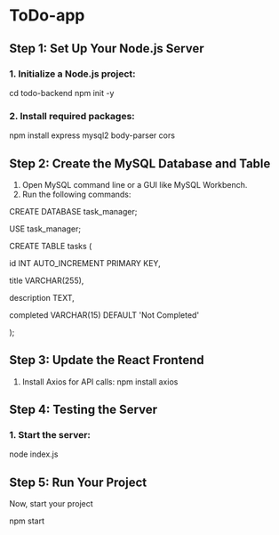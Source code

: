 # ToDo-app

## Step 1: Set Up Your Node.js Server
### 1.	Initialize a Node.js project:

cd todo-backend 
npm init -y

### 2.	Install required packages:

npm install express mysql2 body-parser cors

## Step 2: Create the MySQL Database and Table

1.	Open MySQL command line or a GUI like MySQL Workbench.
2.	Run the following commands:

CREATE DATABASE task_manager;

USE task_manager;




CREATE TABLE tasks (

  id INT AUTO_INCREMENT PRIMARY KEY,

  title VARCHAR(255),

  description TEXT,

  completed VARCHAR(15) DEFAULT 'Not Completed'

);


## Step 3: Update the React Frontend

1.	Install Axios for API calls:
npm install axios


## Step 4: Testing the Server
### 1.	Start the server:

node index.js

## Step 5: Run Your Project

Now, start your project 

npm start




